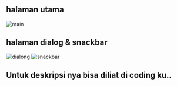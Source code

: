 ## halaman utama 
![main](https://github.com/user-attachments/assets/ca56cb15-80f6-4dbd-909f-8ba054c1641f)

## halaman dialog & snackbar
![dialong](https://github.com/user-attachments/assets/dfef36e8-2b57-44f6-97a2-9ec73fa51c85)
![snackbar](https://github.com/user-attachments/assets/b03fc912-072e-421b-aa6a-f67b908fc3d6)
## Untuk deskripsi nya bisa diliat di coding ku..

